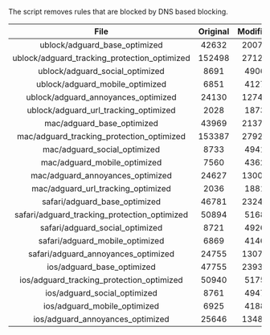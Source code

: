 The script removes rules that are blocked by DNS based blocking.


| File | Original | Modified |
|:----:|:-----:|:-----:|
| ublock/adguard_base_optimized | 42632 | 20076 |
| ublock/adguard_tracking_protection_optimized | 152498 | 27123 |
| ublock/adguard_social_optimized | 8691 | 4906 |
| ublock/adguard_mobile_optimized | 6851 | 4127 |
| ublock/adguard_annoyances_optimized | 24130 | 12748 |
| ublock/adguard_url_tracking_optimized | 2028 | 1873 |
| mac/adguard_base_optimized | 43969 | 21370 |
| mac/adguard_tracking_protection_optimized | 153387 | 27927 |
| mac/adguard_social_optimized | 8733 | 4941 |
| mac/adguard_mobile_optimized | 7560 | 4362 |
| mac/adguard_annoyances_optimized | 24627 | 13002 |
| mac/adguard_url_tracking_optimized | 2036 | 1881 |
| safari/adguard_base_optimized | 46781 | 23243 |
| safari/adguard_tracking_protection_optimized | 50894 | 5168 |
| safari/adguard_social_optimized | 8721 | 4926 |
| safari/adguard_mobile_optimized | 6869 | 4146 |
| safari/adguard_annoyances_optimized | 24755 | 13075 |
| ios/adguard_base_optimized | 47755 | 23939 |
| ios/adguard_tracking_protection_optimized | 50940 | 5175 |
| ios/adguard_social_optimized | 8761 | 4947 |
| ios/adguard_mobile_optimized | 6925 | 4188 |
| ios/adguard_annoyances_optimized | 25646 | 13484 |
